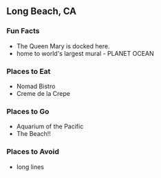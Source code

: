 ## Long Beach, CA

### Fun Facts
- The Queen Mary is docked here.
- home to world's largest mural - PLANET OCEAN

### Places to Eat
- Nomad Bistro
- Creme de la Crepe

### Places to Go
- Aquarium of the Pacific
- The Beach!!

### Places to Avoid
- long lines
